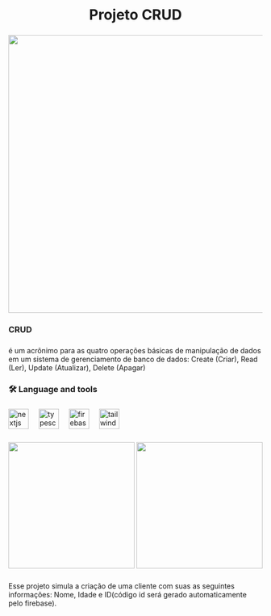 <h1 align="center">Projeto CRUD</h1>

###

<div align="center">
  <img height="550" src="https://i.ibb.co/CvFYrWV/tabela.png"  />
</div>

###

<h3 align="left">CRUD</h3>

###

<p align="left">é um acrônimo para as quatro operações básicas de manipulação de dados em um sistema de gerenciamento de banco de dados: Create (Criar), Read (Ler), Update (Atualizar), Delete (Apagar)</p>

###

<h3 align="left">🛠 Language and tools</h3>

###

<div align="left">
  <img src="https://cdn.jsdelivr.net/gh/devicons/devicon/icons/nextjs/nextjs-original.svg" height="40" alt="nextjs logo"  />
  <img width="12" />
  <img src="https://cdn.jsdelivr.net/gh/devicons/devicon/icons/typescript/typescript-original.svg" height="40" alt="typescript logo"  />
  <img width="12" />
  <img src="https://cdn.jsdelivr.net/gh/devicons/devicon/icons/firebase/firebase-plain.svg" height="40" alt="firebase logo"  />
  <img width="12" />
  <img src="https://cdn.jsdelivr.net/gh/devicons/devicon/icons/tailwindcss/tailwindcss-original-wordmark.svg" height="40" alt="tailwindcss logo"  />
</div>

###

<div align="center">
  <img height="250" src="https://i.ibb.co/CvFYrWV/tabela.png"  />
  <img height="250" src="https://i.ibb.co/qsMzNL7/form.png"  />
</div>

###

<p align="left">Esse projeto simula a criação de uma cliente com suas as seguintes informações: Nome, Idade e ID(código id será gerado automaticamente pelo firebase).</p>

###
